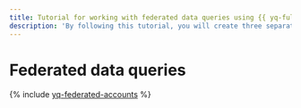 ```yaml
---
title: Tutorial for working with federated data queries using {{ yq-full-name }}
description: 'By following this tutorial, you will create three separate data storages: {{ objstorage-full-name }}, {{ mch-full-name }}, and {{ mpg-full-name }}. Using the {{ yq-full-name }} federated query from a notebook cell, you can get data from all storages at the same time.'
---
```


# Federated data queries

{% include [yq-federated-accounts](../../_tutorials/ml-ai/yq-federative-queries.md) %}